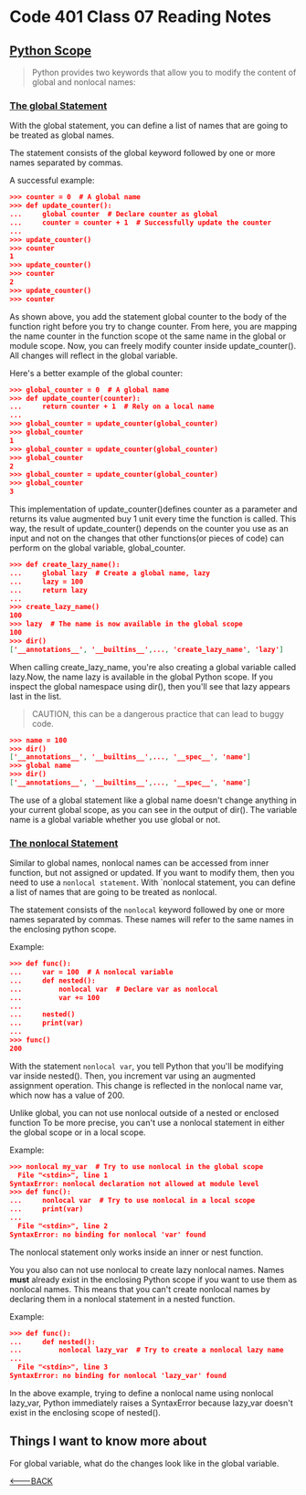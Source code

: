 # Code 401 Class 07 Reading Notes

## [Python Scope](https://realpython.com/python-scope-legb-rule/)

> Python provides two keywords that allow you to modify the content of global and nonlocal names:

### [The global Statement](https://realpython.com/python-scope-legb-rule/#the-global-statement)

With the global statement, you can define a list of names that are going to be treated as global names.

The statement consists of the global keyword followed by one or more names separated by commas.

A successful example:

```json
>>> counter = 0  # A global name
>>> def update_counter():
...     global counter  # Declare counter as global
...     counter = counter + 1  # Successfully update the counter
...
>>> update_counter()
>>> counter
1
>>> update_counter()
>>> counter
2
>>> update_counter()
>>> counter
```

As shown above, you add the statement global counter to the body of the function right before you try to change counter. From here, you are mapping the name counter in the function scope ot the same name in the global or module scope. Now, you can freely modify counter inside update_counter(). All changes will reflect in the global variable.

Here's a better example of the global counter:

```json
>>> global_counter = 0  # A global name
>>> def update_counter(counter):
...     return counter + 1  # Rely on a local name
...
>>> global_counter = update_counter(global_counter)
>>> global_counter
1
>>> global_counter = update_counter(global_counter)
>>> global_counter
2
>>> global_counter = update_counter(global_counter)
>>> global_counter
3
```

This implementation of update_counter()defines counter as a parameter and returns its value augmented buy 1 unit every time the function is called. This way, the result of update_counter() depends on the counter you use as an input and not on the changes that other functions(or pieces of code) can perform on the global variable, global_counter.

```json
>>> def create_lazy_name():
...     global lazy  # Create a global name, lazy
...     lazy = 100
...     return lazy
...
>>> create_lazy_name()
100
>>> lazy  # The name is now available in the global scope
100
>>> dir()
['__annotations__', '__builtins__',..., 'create_lazy_name', 'lazy']
```

When calling create_lazy_name, you're also creating a global variable called lazy.Now, the name lazy is available in the global Python scope. If you inspect the global namespace using dir(), then you'll see that lazy appears last in the list.

> CAUTION, this can be a dangerous practice that can lead to buggy code.

```json
>>> name = 100
>>> dir()
['__annotations__', '__builtins__',..., '__spec__', 'name']
>>> global name
>>> dir()
['__annotations__', '__builtins__',..., '__spec__', 'name']
```

The use of a global statement like a global name doesn't change anything in your current global scope, as you can see in the output of dir(). The variable name is a global variable whether you use global or not.

### [The nonlocal Statement](https://realpython.com/python-scope-legb-rule/#the-nonlocal-statement)

Similar to global names, nonlocal names can be accessed from inner function, but not assigned or updated. If you want to modify them, then you need to use a `nonlocal statement`. With `nonlocal statement, you can define a list of names that are going to be treated as nonlocal.

The statement consists of the `nonlocal` keyword followed by one or more names separated by commas. These names will refer to the same names in the enclosing python scope.

Example:

```json
>>> def func():
...     var = 100  # A nonlocal variable
...     def nested():
...         nonlocal var  # Declare var as nonlocal
...         var += 100
...
...     nested()
...     print(var)
...
>>> func()
200
```

With the statement `nonlocal var`, you tell Python that you'll be modifying var inside nested(). Then, you increment var using an augmented assignment operation. This change is reflected in the nonlocal name var, which now has a value of 200.

Unlike global, you can not use nonlocal outside of a nested or enclosed function To be more precise, you can't use a nonlocal statement in either the global scope or in a local scope.

Example:

```json
>>> nonlocal my_var  # Try to use nonlocal in the global scope
  File "<stdin>", line 1
SyntaxError: nonlocal declaration not allowed at module level
>>> def func():
...     nonlocal var  # Try to use nonlocal in a local scope
...     print(var)
...
  File "<stdin>", line 2
SyntaxError: no binding for nonlocal 'var' found
```

The nonlocal statement only works inside an inner or nest function.

You you also can not use nonlocal to create lazy nonlocal names. Names **must** already exist in the enclosing Python scope if you want to use them as nonlocal names. This means that you can't create nonlocal names by declaring them in a nonlocal statement in a nested function.

Example:

```json
>>> def func():
...     def nested():
...         nonlocal lazy_var  # Try to create a nonlocal lazy name
...
  File "<stdin>", line 3
SyntaxError: no binding for nonlocal 'lazy_var' found
```

In the above example, trying to define a nonlocal name using nonlocal lazy_var, Python immediately raises a SyntaxError because lazy_var doesn't exist in the enclosing scope of nested().

## Things I want to know more about

For global variable, what do the changes look like in the global variable.

[<---BACK](README.md)
